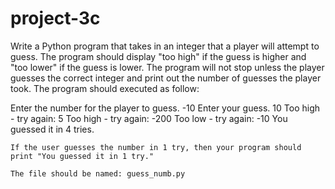 # project-3c

Write a Python program that takes in an integer that a player will attempt to guess. The program should display "too high" if the guess is higher and "too lower" if the guess is lower. The program will not stop unless the player guesses the correct integer and print out the number of guesses the player took. The program should executed as follow:

Enter the number for the player to guess.
-10
Enter your guess.
10
Too high - try again:
5
Too high - try again:
-200
Too low - try again:
-10
You guessed it in 4 tries.
```
If the user guesses the number in 1 try, then your program should print "You guessed it in 1 try."

The file should be named: guess_numb.py

